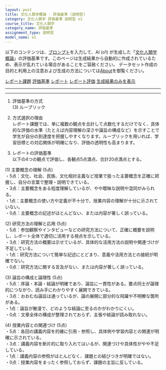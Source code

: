 ```yaml
---
layout: post
title: 文化人類学概論 - 評価基準 (説明型)
category: 文化人類学 評価基準 説明型 o1
course_title: 文化人類学
category_name: 評価基準
assignment_type: 説明型
model_name: o1
---
```


以下のコンテンツは、[プロンプト](https://github.com/takedatoshiyuki/synthetic_assignments/tree/main/generated/文化人類学/o1/prompt_評価基準-説明型.md)を入力して、AI (o1) が生成した「[文化人類学概論](/contents/文化人類学/)」の評価基準です。このページは生成結果から自動的に作成されているため、表示が乱れている場合があることをご容赦ください。
データセット作成の目的と利用上の注意および生成の方法については[About](/About)を御覧ください。

[レポート課題](../レポート課題-説明型)
[評価基準](../評価基準-説明型)
[レポート](../レポート-説明型)
[レポート評価](../レポート評価-説明型)
[生成結果のみを表示](https://github.com/takedatoshiyuki/synthetic_assignments/tree/main/generated/文化人類学/o1/評価基準-説明型.md)
  

***
***
  
1. 評価基準の方式  
(3) ルーブリック

2. 方式選択の理由  
レポート課題では、単に複数の観点を合計して点数化するだけでなく、具体的な評価の水準（たとえば内容理解の深さや論旨の構成など）を示すことで学生が自分の到達度を把握しやすくなります。ルーブリックを用いれば、学習目標との対応関係が明確になり、評価の透明性も高まります。

3. レポートの評価基準  
以下の4つの観点で評価し、各観点5点満点、合計20点満点とする。

(1) 主要概念の理解 (5点)  
・5点：文化、社会、民族、文化相対主義など授業で扱った主要概念を正確に把握し、自分の言葉で整理・説明できている。  
・3点：主要概念をある程度理解しているが、やや曖昧な説明や混同がみられる。  
・1点：主要概念の使い方や定義が不十分で、授業内容の理解が十分に示されていない。  
・0点：主要概念の記述がほとんどない、または内容が著しく誤っている。

(2) 研究方法の理解と応用 (5点)  
・5点：参加観察やインタビューなどの研究方法について、正確に概要を説明し、レポート全体で適切に活用する視点を示している。  
・3点：研究方法の概要は示せているが、具体的な活用方法の説明や関連づけが不足している。  
・1点：研究方法について簡単な記述にとどまり、意義や活用方法との接続が明確でない。  
・0点：研究方法に関する言及がない、または内容が著しく誤っている。

(3) 論旨の構成と論理性 (5点)  
・5点：序論・本論・結論が明確であり、論旨に一貫性がある。要点同士が論理的につながり、読み手にわかりやすく展開できている。  
・3点：おおむね論旨は通っているが、論の展開に部分的な飛躍や不明瞭な箇所がある。  
・1点：論旨が散漫で、どのような結論に至るのかがわかりにくい。  
・0点：文章全体の構成が整理されておらず、主張や結論が読み取れない。

(4) 授業内容との関連づけ (5点)  
・5点：各回の講義内容を的確に引用・参照し、具体例や学習内容との関連が明確に示されている。  
・3点：講義内容を断片的に取り入れてはいるが、関連づけや具体性がやや不足している。  
・1点：講義内容の参照がほとんどなく、課題との結びつきが明確ではない。  
・0点：授業内容をまったく参照しておらず、課題の主旨に反している。
